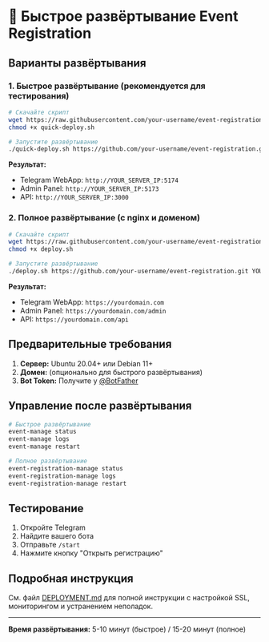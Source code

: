 # 🚀 Быстрое развёртывание Event Registration

## Варианты развёртывания

### 1. Быстрое развёртывание (рекомендуется для тестирования)

```bash
# Скачайте скрипт
wget https://raw.githubusercontent.com/your-username/event-registration/main/quick-deploy.sh
chmod +x quick-deploy.sh

# Запустите развёртывание
./quick-deploy.sh https://github.com/your-username/event-registration.git YOUR_BOT_TOKEN
```

**Результат:**
- Telegram WebApp: `http://YOUR_SERVER_IP:5174`
- Admin Panel: `http://YOUR_SERVER_IP:5173`
- API: `http://YOUR_SERVER_IP:3000`

### 2. Полное развёртывание (с nginx и доменом)

```bash
# Скачайте скрипт
wget https://raw.githubusercontent.com/your-username/event-registration/main/deploy.sh
chmod +x deploy.sh

# Запустите развёртывание
./deploy.sh https://github.com/your-username/event-registration.git YOUR_BOT_TOKEN yourdomain.com
```

**Результат:**
- Telegram WebApp: `https://yourdomain.com`
- Admin Panel: `https://yourdomain.com/admin`
- API: `https://yourdomain.com/api`

## Предварительные требования

1. **Сервер:** Ubuntu 20.04+ или Debian 11+
2. **Домен:** (опционально для быстрого развёртывания)
3. **Bot Token:** Получите у [@BotFather](https://t.me/BotFather)

## Управление после развёртывания

```bash
# Быстрое развёртывание
event-manage status
event-manage logs
event-manage restart

# Полное развёртывание
event-registration-manage status
event-registration-manage logs
event-registration-manage restart
```

## Тестирование

1. Откройте Telegram
2. Найдите вашего бота
3. Отправьте `/start`
4. Нажмите кнопку "Открыть регистрацию"

## Подробная инструкция

См. файл [DEPLOYMENT.md](DEPLOYMENT.md) для полной инструкции с настройкой SSL, мониторингом и устранением неполадок.

---

**Время развёртывания:** 5-10 минут (быстрое) / 15-20 минут (полное) 